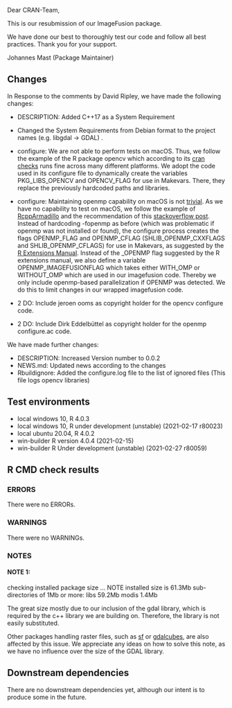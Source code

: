 Dear CRAN-Team,

This is our resubmission of our ImageFusion package. 

We have done our best to thoroughly test our code and follow all best practices.
Thank you for your support.

Johannes Mast (Package Maintainer)

## Changes

In Response to the comments by David Ripley, we have made the following changes:

* DESCRIPTION: Added C++17 as a System Requirement
* Changed the System Requirements from Debian format to the project names (e.g. libgdal -> GDAL) .

* configure: We are not able to perform tests on macOS. Thus, we follow the example of the R package opencv which according to its [cran checks](https://cran.r-project.org/web/checks/check_results_opencv.html) runs fine across many different platforms. We adopt the code used in its configure file to dynamically create the variables PKG_LIBS_OPENCV and OPENCV_FLAG for use in Makevars. There, they replace the previously hardcoded paths and libraries.
* configure: Maintaining openmp capability on macOS is not [trivial](https://thecoatlessprofessor.com/programming/cpp/openmp-in-r-on-os-x/). As we have no capability to test on macOS, we follow the example of [RcppArmadillo](https://github.com/RcppCore/RcppArmadillo) and the recommendation of this [stackoverflow post](https://stackoverflow.com/q/46723854). Instead of hardcoding -fopenmp as before (which was problematic if openmp was not installed or found), the configure process creates the flags OPENMP_FLAG and OPENMP_CFLAG (SHLIB_OPENMP_CXXFLAGS and SHLIB_OPENMP_CFLAGS) for use in Makevars, as suggested by the [R Extensions Manual](https://cran.r-project.org/doc/manuals/r-release/R-exts.html#OpenMP-support). Instead of the _OPENMP flag suggested by the R extensions manual, we also define a variable OPENMP_IMAGEFUSIONFLAG which takes either WITH_OMP or WITHOUT_OMP which are used in our imagefusion code. Thereby we only include openmp-based parallelization if OPENMP was detected. We do this to limit changes in our wrapped imagefusion code.
* 2 DO: Include jeroen ooms as copyright holder for the opencv configure code.
* 2 DO: Include Dirk Eddelbüttel as copyright holder for the openmp configure.ac code.

We have made further changes:


* DESCRIPTION: Increased Version number to 0.0.2
* NEWS.md: Updated news according to the changes
* Rbuildignore: Added the configure.log file to the list of ignored files (This file logs opencv libraries)

## Test environments
* local windows 10, R 4.0.3
* local windows 10, R under development (unstable) (2021-02-17 r80023)
* local ubuntu 20.04, R 4.0.2
* win-builder  R version 4.0.4 (2021-02-15)
* win-builder  R Under development (unstable) (2021-02-27 r80059)

## R CMD check results

### ERRORS

There were no ERRORs.

### WARNINGS

There were no WARNINGs.

### NOTES

#### NOTE 1:
checking installed package size ... NOTE
    installed size is 61.3Mb
    sub-directories of 1Mb or more:
      libs   59.2Mb
      modis   1.4Mb
      
The great size mostly due to our inclusion of the gdal library,
which is required by the c++ library we are building on. 
Therefore, the library is not easily substituted.

Other packages handling raster files,
such as [sf](https://cran.r-project.org/web/packages/sf/index.html) or [gdalcubes](https://cran.r-project.org/web/packages/gdalcubes/index.html),
are also affected by this issue.
We appreciate any ideas on how to solve this note,
as we have no influence over the size of the GDAL library.

## Downstream dependencies

There are no downstream dependencies yet,
although our intent is to produce some in the future.